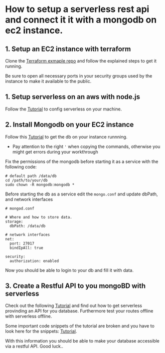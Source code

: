 # How to setup a serverless rest api and connect it it with a mongodb on ec2 instance.

## 1. Setup an EC2 instance with terraform
Clone the [Terraform exmaple repo](https://github.com/technologiestiftung/terraform-example-setup) and follow the explained steps to get it running.

Be sure to open all necessary ports in your security groups used by the instance to make it available to the public.


## 1. Setup serverless on an aws with node.js
Follow the [Tutorial](https://hackernoon.com/a-crash-course-on-serverless-with-node-js-632b37d58b44) to config serverless on your machine.


## 2. Install Mongodb on your EC2 instance
Follow this [Tutorial](https://hackernoon.com/how-to-install-and-secure-mongodb-in-amazon-ec2-in-minutes-90184283b0a1) to get the db on your instance runnning.

- Pay attention to the right ```'``` when copying the commands, otherwise you might get errors during your workthrough

Fix the permissions of the mongodb before starting it as a service with the following code:

```
# default path /data/db
cd /path/to/your/db
sudo chown -R mongodb:mongodb *
```

Before starting the db as a service edit the ```mongo.conf``` and update dbPath, and network interfaces

```
# mongod.conf

# Where and how to store data.
storage:
  dbPath: /data/db

# network interfaces
net:
  port: 27017
  bindIpAll: true

security:
  authorization: enabled  
```

Now you should be able to login to your db and fill it with data.

## 3. Create a Restful API to you mongoBD with serverless 

Check out the following [Tutorial](https://hackernoon.com/building-a-serverless-rest-api-with-node-js-and-mongodb-2e0ed0638f47) and find out how to get serverless provinding an API for you database. Furthermore test your routes offline with serverless offline.

Some important code snippets of the tutorial are broken and you have to look here for the snippets: [Tutorial](https://www.programmableweb.com/news/how-to-build-serverless-rest-api-nodejs-and-mongodb/how-to/2018/07/15).


With this information you should be able to make your database accessible via a restful API. Good luck..


